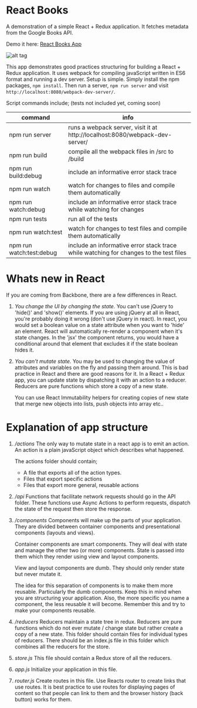 React Books
===========

A demonstration of a simple React + Redux application. It fetches metadata from the Google Books API.

Demo it here: [React Books App](https://pashasc.github.io/react_books/ "React Books App")

![alt tag](https://github.com/pashasc/react_books/blob/master/src/static/images/screen.png)

This app demonstrates good practices structuring for building a React + Redux application. It uses webpack for compiling javaScript written in ES6 format and running a dev server. Setup is simple. Simply install the npm packages, ```npm install```. Then run a server, ```npm run server``` and visit ```http://localhost:8080/webpack-dev-server/```.

Script commands include; (tests not included yet, coming soon)

| command  | info  |
|---|---|
| npm run server   | runs a webpack server, visit it at http://localhost:8080/webpack-dev-server/  |
| npm run build  |  compile all the webpack files in /src to /build |
| npm run build:debug | include an informative error stack trace |
| npm run watch  | watch for changes to files and compile them automatically  |
| npm run watch:debug | include an informative error stack trace while watching for changes |
| npm run tests  | run all of the tests |
| npm run watch:test | watch for changes to test files and compile them automatically |
| npm run watch:test:debug | include an informative error stack trace while watching for changes to the test files |

Whats new in React
==================

If you are coming from Backbone, there are a few differences in React. 

1. *You change the UI by changing the state.*
    You can't use jQuery to 'hide()' and 'show()' elements. If you are using jQuery at all in React, you're probably doing it wrong (don't use jQuery in react). In react, you would set a boolean value on a state attribute when you want to 'hide' an element. React will automatically re-render a component when it's state changes. In the 'jsx' the component returns, you would have a conditional around that element that excludes it if the state boolean hides it.

2. *You can't mutate state.*
    You may be used to changing the value of attributes and variables on the fly and passing them around. This is bad practice in React and there are good reasons for it. In a React + Redux app, you can update state by dispatching it with an action to a reducer. Reducers are pure functions which store a copy of a new state. 

    You can use React Immutability helpers for creating copies of new state that merge new objects into lists, push objects into array etc..

Explanation of app structure
============================

1. */actions*
    The only way to mutate state in a react app is to emit an action. An action is a plain javaScript object which describes what happened.

    The actions folder should contain;
      * A file that exports all of the action types.
      * Files that export specific actions
      * Files that export more general, reusable actions

2. */api*
    Functions that facilitate network requests should go in the API folder. These functions use Async Actions to perform requests, dispatch the state of the request then store the response.

3. */components*
    Components will make up the parts of your application. They are divided between container components and presentational components (layouts and views).

    Container components are smart components. They will deal with state and manage the other two (or more) components. State is passed into them which they render using view and layout  components. 

    View and layout components are dumb. They should only render state but never mutate it.

    The idea for this separation of components is to make them more reusable. Particularly the dumb components. Keep this in mind when you are structuring your application. Also, the more specific you name a component, the less reusable it will become. Remember this and try to make your components reusable.

4. */reducers*
    Reducers maintain a state tree in redux. Reducers are pure functions which do not ever mutate / change state but rather create a copy of a new state. This folder should contain files for individual types of reducers. There should be an index.js file in this folder which combines all the reducers for the store.

5. *store.js*
    This file should contain a Redux store of all the reducers.

6. *app.js*
    Initialize your application in this file.

6. *router.js*
    Create routes in this file. Use Reacts router <Link> to create links that use routes. It is best practice to use routes for displaying pages of content so that people can link to them and the browser history (back button) works for them.




